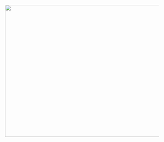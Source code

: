 <img src="https://github.com/Scurvyez/Solar-Systems/blob/670664250cb0f5f6d153bc2a98302d6a94dd2a82/GitHubPreviews/SolarSystems_Gif_1.gif" width="720" height="432">
